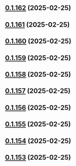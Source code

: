 ## [0.1.162](https://github.com/binary-braids/terraform-oracle/compare/v0.1.161...v0.1.162) (2025-02-25)



## [0.1.161](https://github.com/binary-braids/terraform-oracle/compare/v0.1.160...v0.1.161) (2025-02-25)



## [0.1.160](https://github.com/binary-braids/terraform-oracle/compare/v0.1.159...v0.1.160) (2025-02-25)



## [0.1.159](https://github.com/binary-braids/terraform-oracle/compare/v0.1.158...v0.1.159) (2025-02-25)



## [0.1.158](https://github.com/binary-braids/terraform-oracle/compare/v0.1.157...v0.1.158) (2025-02-25)



## [0.1.157](https://github.com/binary-braids/terraform-oracle/compare/v0.1.156...v0.1.157) (2025-02-25)



## [0.1.156](https://github.com/binary-braids/terraform-oracle/compare/v0.1.155...v0.1.156) (2025-02-25)



## [0.1.155](https://github.com/binary-braids/terraform-oracle/compare/v0.1.154...v0.1.155) (2025-02-25)



## [0.1.154](https://github.com/binary-braids/terraform-oracle/compare/v0.1.153...v0.1.154) (2025-02-25)



## [0.1.153](https://github.com/binary-braids/terraform-oracle/compare/v0.1.152...v0.1.153) (2025-02-25)



